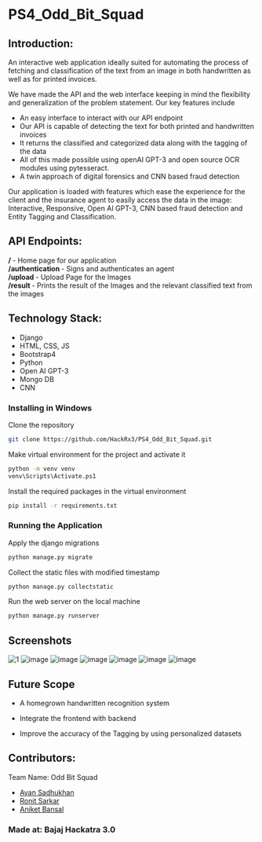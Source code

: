 # PS4_Odd_Bit_Squad

## Introduction:
An interactive web application ideally suited for automating the process of fetching and classification of the text from an image in both handwritten as well as for printed invoices.

We have made the API and the web interface keeping in mind the flexibility and generalization of the problem statement. Our key features include
- An easy interface to interact with our API endpoint
- Our API is capable of detecting the text for both printed and handwritten invoices
- It returns the classified and categorized data along with the tagging of the data
- All of this made possible using openAI GPT-3 and open source OCR modules using pytesseract.
- A twin approach of digital forensics and CNN based fraud detection


Our application is loaded with features which ease the experience for the client and the insurance agent to easily access the data in the image:
Interactive, Responsive, Open AI GPT-3, CNN based fraud detection and Entity Tagging and Classification.


## API Endpoints:
<b>/                 </b>- Home page for our application <br>
<b>/authentication            </b>- Signs and authenticates an agent <br>
<b>/upload  </b> - Upload Page for the Images <br>
<b>/result  </b> - Prints the result of the Images and the relevant classified text from the images <br>

## Technology Stack:
 - Django
 - HTML, CSS, JS
 - Bootstrap4
 - Python
 - Open AI GPT-3
 - Mongo DB
 - CNN


### Installing in Windows

Clone the repository
```bash
git clone https://github.com/HackRx3/PS4_Odd_Bit_Squad.git
```
Make virtual environment for the project and activate it
```bash
python -m venv venv
venv\Scripts\Activate.ps1
```
Install the required packages in the virtual environment
```bash
pip install -r requirements.txt
```
### Running the Application
Apply the django migrations
```bash
python manage.py migrate
```
Collect the static files with modified timestamp
```bash
python manage.py collectstatic
```
Run the web server on the local machine
```bash
python manage.py runserver
```

## Screenshots
![1](https://user-images.githubusercontent.com/42286904/175799371-e05dc473-479d-4ac4-88bb-90d7a3d04dd8.png)
![image](https://user-images.githubusercontent.com/42286904/175799395-6dec861c-ec68-46aa-890a-f1906a6c2186.png)
![image](https://user-images.githubusercontent.com/42286904/175799399-047c0056-fff8-4344-bb4e-6a3f79bacb8d.png)
![image](https://user-images.githubusercontent.com/42286904/175799407-19058461-ff2b-4fe6-bcee-5c46998bd3b0.png)
![image](https://user-images.githubusercontent.com/42286904/175799412-40803610-447c-48ae-ba3d-df0363b7f689.png)
![image](https://user-images.githubusercontent.com/42286904/175799417-dc472408-ed5c-4968-84a3-d2136a76eead.png)
![image](https://user-images.githubusercontent.com/42286904/175799424-bc243b9c-6b37-4ccd-958c-73831558e2c8.png)


## Future Scope
- A homegrown handwritten recognition system

- Integrate the frontend with backend

- Improve the accuracy of the Tagging by using personalized datasets

## Contributors:

Team Name: Odd Bit Squad

* [Ayan Sadhukhan](https://github.com/ayan2809)
* [Ronit Sarkar](https://github.com/Codee0101)
* [Aniket Bansal](https://github.com/nicolausmaximus)


### Made at: Bajaj Hackatra 3.0
